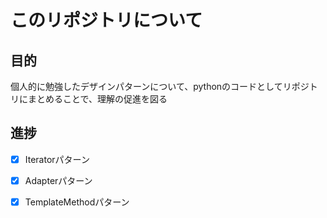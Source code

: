 # このリポジトリについて

## 目的

個人的に勉強したデザインパターンについて、pythonのコードとしてリポジトリにまとめることで、理解の促進を図る

## 進捗

- [x] Iteratorパターン
- [x] Adapterパターン
- [x] TemplateMethodパターン

